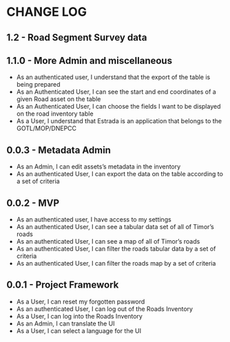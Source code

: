 # CHANGE LOG

## 1.2 - Road Segment Survey data

## 1.1.0 - More Admin and miscellaneous
 - As an authenticated user, I understand that the export of the table is being prepared
 - As an Authenticated User, I can see the start and end coordinates of a given Road asset on the table
 - As an Authenticated User, I can choose the fields I want to be displayed on the road inventory table
 - As a User, I understand that Estrada is an application that belongs to the GOTL/MOP/DNEPCC

## 0.0.3 - Metadata Admin

- As an Admin, I can edit assets’s metadata in the inventory
- As an authenticated User, I can export the data on the table according to a set of criteria

## 0.0.2 - MVP

- As an authenticated user, I have access to my settings
- As an authenticated User, I can see a tabular data set of all of Timor’s roads
- As an authenticated User, I can see a map of all of Timor’s roads
- As an authenticated User, I can filter the roads tabular data by a set of criteria
- As an authenticated User, I can filter the roads map by a set of criteria

## 0.0.1 - Project Framework

- As a User, I can reset my forgotten password
- As an authenticated User, I can log out of the Roads Inventory
- As a User, I can log into the Roads Inventory
- As an Admin, I can translate the UI
- As a User, I can select a language for the UI
